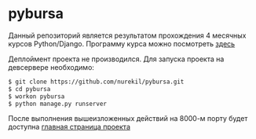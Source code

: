 # pybursa
Данный репозиторий является результатом прохождения 4 месячных курсов Python/Django. 
Программу курса можно посмотреть [здесь](http://pybursa.com/#sixteenth_block)

Деплоймент проекта не производился. Для запуска проекта на девсервере необходимо:
```sh
$ git clone https://github.com/nurekil/pybursa.git
$ cd pybursa
$ workon pybursa
$ python manage.py runserver
```
После выполнения вышеизложенных действий на 8000-м порту будет доступна [главная страница проекта](http://127.0.0.1:8000/)
